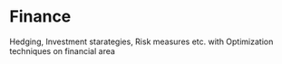 # Finance
Hedging, Investment starategies, Risk measures etc. with Optimization techniques on financial area
